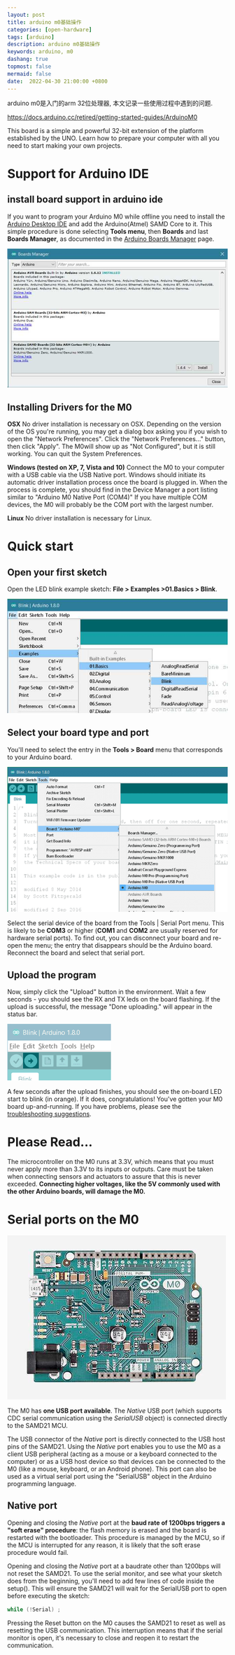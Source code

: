 ```yaml
---
layout: post
title: arduino m0基础操作
categories: [open-hardware]
tags: [arduino]
description: arduino m0基础操作
keywords: arduino, m0
dashang: true
topmost: false
mermaid: false
date:  2022-04-30 21:00:00 +0800
---
```

arduino m0是入门的arm 32位处理器, 本文记录一些使用过程中遇到的问题.

<!-- more -->

https://docs.arduino.cc/retired/getting-started-guides/ArduinoM0

This board is a simple and powerful 32-bit extension of the platform established by the UNO. Learn how to prepare your computer with all you need to start making your own projects. 

# Support for Arduino IDE

## install board support in arduino ide

 If you want to program your Arduino M0 while offline you need to install the [Arduino Desktop IDE](https://docs.arduino.cc/en/Main/Software) and add the Arduino(Atmel) SAMD Core to it. This simple procedure is done selecting **Tools menu**, then **Boards** and last **Boards Manager**, as documented in the [Arduino Boards Manager](https://docs.arduino.cc/en/Guide/Cores) page. 

 ![MKR Zero BrdMgrAdd](/images/open-hardware/MKR_Zero_BrdMgrAdd.jpg) 

## Installing Drivers for the M0

**OSX** No driver installation is necessary on OSX. Depending on the version of the OS you're running, you may get a dialog box asking you if you wish to open the "Network Preferences". Click the "Network Preferences..." button, then click "Apply". The M0will show up as "Not Configured", but it is still working. You can quit the System Preferences.

**Windows (tested on XP, 7, Vista and 10)** Connect the M0 to your computer with a USB cable via the USB Native port. Windows should initiate its automatic driver installation process once the board is plugged in. When the process is complete, you should find in the Device Manager a port listing similar to "Arduino M0 Native Port (COM4)" If you have multiple COM devices, the M0 will probably be the COM port with the largest number.

**Linux** No driver installation is necessary for Linux.



# Quick start

## Open your first sketch

Open the LED blink example sketch: **File > Examples >01.Basics > Blink**.

[![UNO Load Blink](/images/open-hardware/UNO_Load_Blink.jpg)](https://docs.arduino.cc/static/769176014865d9e2b5255b4f4f6dcff2/7763a/UNO_Load_Blink.jpg)

## Select your board type and port

You'll need to select the entry in the **Tools > Board** menu that corresponds to your Arduino board.

[![Arduino M0 board](/images/open-hardware/Arduino_M0_board.png)](https://docs.arduino.cc/static/c697c963f4b2bdb362c67cb1fae6e910/71c8e/Arduino_M0_board.png)

Select the serial device of the board from the Tools | Serial Port menu. This is likely to be **COM3** or higher (**COM1** and **COM2** are usually reserved for hardware serial ports). To find out, you can disconnect your board and re-open the menu; the entry that disappears should be the Arduino board. Reconnect the board and select that serial port.

## Upload the program

Now, simply click the "Upload" button in the environment. Wait a few seconds - you should see the RX and TX leds on the board flashing. If the upload is successful, the message "Done uploading." will appear in the status bar.

[![UNO Upload](/images/open-hardware/UNO_Upload.png)](https://docs.arduino.cc/static/0bd943210336ba4022b1b4e493775d82/008e2/UNO_Upload.png)

A few seconds after the upload finishes, you should see the on-board LED start to blink (in orange). If it does, congratulations! You've gotten your M0 board up-and-running. If you have problems, please see the [troubleshooting suggestions](https://docs.arduino.cc/en/Guide/Troubleshooting).



# Please Read...

The microcontroller on the M0 runs at 3.3V, which means that you must never apply more than 3.3V to its inputs or outputs. Care must be taken when connecting sensors and actuators to assure that this is never exceeded. **Connecting higher voltages, like the 5V commonly used with the other Arduino boards, will damage the M0.**



# Serial ports on the M0

[![ArduinoM0](/images/open-hardware/ArduinoM0.jpg)](https://docs.arduino.cc/static/f85a076648d177fe68fbafda647af092/41099/ArduinoM0.jpg)

The M0 has **one USB port available**. The *Native* USB port (which supports CDC serial communication using the *SerialUSB* object) is connected directly to the SAMD21 MCU.

The USB connector of the *Native* port is directly connected to the USB host pins of the SAMD21. Using the *Native* port enables you to use the M0 as a client USB peripheral (acting as a mouse or a keyboard connected to the computer) or as a USB host device so that devices can be connected to the M0 (like a mouse, keyboard, or an Android phone). This port can also be used as a virtual serial port using the "SerialUSB" object in the Arduino programming language.

## Native port

Opening and closing the *Native* port at the **baud rate of 1200bps triggers a "soft erase" procedure**: the flash memory is erased and the board is restarted with the bootloader. This procedure is managed by the MCU, so if the MCU is interrupted for any reason, it is likely that the soft erase procedure would fail.

Opening and closing the *Native* port at a baudrate other than 1200bps will not reset the SAMD21. To use the serial monitor, and see what your sketch does from the beginning, you'll need to add few lines of code inside the setup(). This will ensure the SAMD21 will wait for the SerialUSB port to open before executing the sketch:

```c
while (!Serial) ;
```

Pressing the Reset button on the M0 causes the SAMD21 to reset as well as resetting the USB communication. This interruption means that if the serial monitor is open, it's necessary to close and reopen it to restart the communication.

